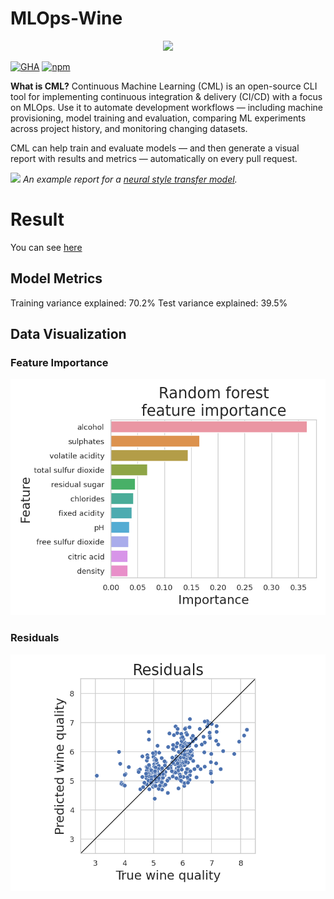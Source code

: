 # MLOps-Wine

<p align="center">
  <img src="https://static.iterative.ai/img/cml/title_strip_trim.png" width=400>
</p>

[![GHA](https://img.shields.io/github/v/tag/iterative/setup-cml?label=GitHub%20Actions&logo=GitHub)](https://github.com/iterative/setup-cml)
[![npm](https://img.shields.io/npm/v/@dvcorg/cml?logo=npm)](https://www.npmjs.com/package/@dvcorg/cml)

**What is CML?** Continuous Machine Learning (CML) is an open-source CLI tool
for implementing continuous integration & delivery (CI/CD) with a focus on
MLOps. Use it to automate development workflows — including machine
provisioning, model training and evaluation, comparing ML experiments across
project history, and monitoring changing datasets.

CML can help train and evaluate models — and then generate a visual report with
results and metrics — automatically on every pull request.

![](https://static.iterative.ai/img/cml/github_cloud_case_lessshadow.png) _An
example report for a
[neural style transfer model](https://github.com/iterative/cml_cloud_case)._


# Result
You can see [here](https://github.com/fiqgant/MLOps-Wine/commit/48ceec103850380838126ac87bbcb39491de941e#comments)

## Model Metrics
Training variance explained: 70.2%
Test variance explained: 39.5%

## Data Visualization
### Feature Importance
![](https://raw.githubusercontent.com/fiqgant/MLOps-Wine/main/Images/feature_importance.png)

### Residuals
![](https://raw.githubusercontent.com/fiqgant/MLOps-Wine/main/Images/residuals.png)
